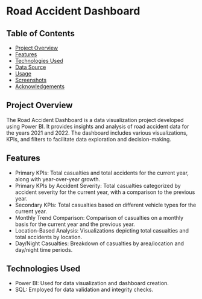 # Road Accident Dashboard

## Table of Contents
- [Project Overview](#project-overview)
- [Features](#features)
- [Technologies Used](#technologies-used)
- [Data Source](#data-source)
- [Usage](#usage)
- [Screenshots](#screenshots)
- [Acknowledgements](#acknowledgements)

## Project Overview

The Road Accident Dashboard is a data visualization project developed using Power BI. It provides insights and analysis of road accident data for the years 2021 and 2022. The dashboard includes various visualizations, KPIs, and filters to facilitate data exploration and decision-making.

## Features

- Primary KPIs: Total casualties and total accidents for the current year, along with year-over-year growth.
- Primary KPIs by Accident Severity: Total casualties categorized by accident severity for the current year, with a comparison to the previous year.
- Secondary KPIs: Total casualties based on different vehicle types for the current year.
- Monthly Trend Comparison: Comparison of casualties on a monthly basis for the current year and the previous year.
- Location-Based Analysis: Visualizations depicting total casualties and total accidents by location.
- Day/Night Casualties: Breakdown of casualties by area/location and day/night time periods.

## Technologies Used

- Power BI: Used for data visualization and dashboard creation.
- SQL: Employed for data validation and integrity checks.

